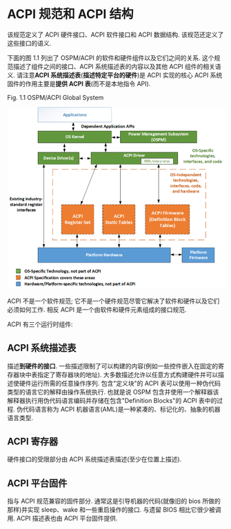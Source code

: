 


# ACPI 规范和 ACPI 结构

该规范定义了 ACPI 硬件接口、ACPI 软件接口和 ACPI 数据结构. 该规范还定义了这些接口的语义.

下面的图 1.1 列出了 OSPM/ACPI 的软件和硬件组件以及它们之间的关系. 这个规范描述了组件之间的接口、ACPI 系统描述表的内容以及其他 ACPI 组件的相关语义. 请注意**ACPI 系统描述表**(**描述特定平台的硬件**)是 ACPI 实现的核心 ACPI 系统固件的作用主要是**提供 ACPI 表**(而不是本地指令 API).

Fig. 1.1 OSPM/ACPI Global System

![2021-09-15-13-27-26.png](./images/2021-09-15-13-27-26.png)

ACPI 不是一个软件规范; 它不是一个硬件规范尽管它解决了软件和硬件以及它们必须如何工作. 相反 ACPI 是一个由软件和硬件元素组成的接口规范.

ACPI 有三个运行时组件:

## ACPI 系统描述表

描述**到硬件的接口**. 一些描述限制了可以构建的内容(例如一些控件嵌入在固定的寄存器块中表指定了寄存器块的地址). 大多数描述允许以任意方式构建硬件并可以描述使硬件运行所需的任意操作序列. 包含"定义块"的 ACPI 表可以使用一种伪代码类型的语言它的解释由操作系统执行. 也就是说 OSPM 包含并使用一个解释器该解释器执行用伪代码语言编码并存储在包含"Definition Blocks"的 ACPI 表中的过程. 伪代码语言称为 ACPI 机器语言(AML)是一种紧凑的、标记化的、抽象的机器语言类型.

## ACPI 寄存器

硬件接口的受限部分由 ACPI 系统描述表描述(至少在位置上描述).

## ACPI 平台固件

指与 ACPI 规范兼容的固件部分. 通常这是引导机器的代码(就像旧的 bios 所做的那样)并实现 sleep、wake 和一些重启操作的接口. 与遗留 BIOS 相比它很少被调用. ACPI 描述表也由 ACPI 平台固件提供.


